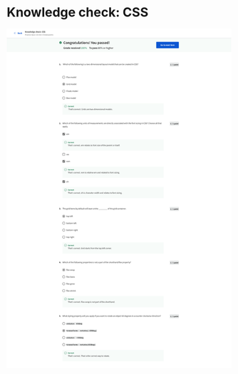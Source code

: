 # Knowledge check: CSS

![screencapture-coursera-org-learn-the-full-stack-quiz-0TNNF-knowledge-check-css-view-attempt-2023-02-12-07_54_52.png](Knowledge%20check%20CSS%20af6f68888e57443ebd9a101264bc11a1/screencapture-coursera-org-learn-the-full-stack-quiz-0TNNF-knowledge-check-css-view-attempt-2023-02-12-07_54_52.png)